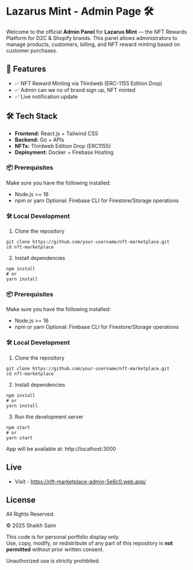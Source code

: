 
# Lazarus Mint - Admin Page 🛠️

Welcome to the official **Admin Panel** for **Lazarus Mint** — the NFT Rewards Platform for D2C & Shopify brands. This panel allows administrators to manage products, customers, billing, and NFT reward minting based on customer purchases.

## 🚀 Features


- ✅ NFT Reward Minting via Thirdweb (ERC-1155 Edition Drop)
- ✅ Admin can we no of brand sign up, NFT minted
- ✅ Live notification update


## 🛠️ Tech Stack

- **Frontend:** React.js + Tailwind CSS 
- **Backend:** Go + APIs
- **NFTs:** Thirdweb Edition Drop (ERC1155)
- **Deployment:** Docker + Firebase Hosting


### 📦 Prerequisites

Make sure you have the following installed:

- Node.js >= 16
- npm or yarn
Optional: Firebase CLI for Firestore/Storage operations

### 🛠️ Local Development

1. Clone the repository
```
git clone https://github.com/your-username/nft-marketplace.git
cd nft-marketplace
```
2. Install dependencies
```
npm install
# or
yarn install
```
### 📦 Prerequisites

Make sure you have the following installed:

- Node.js >= 16
- npm or yarn
Optional: Firebase CLI for Firestore/Storage operations

### 🛠️ Local Development

1. Clone the repository
```
git clone https://github.com/your-username/nft-marketplace.git
cd nft-marketplace
```
2. Install dependencies
```
npm install
# or
yarn install
```
3. Run the development server
```
npm start
# or
yarn start
```
App will be available at: http://localhost:3000

## Live 

- Visit - https://nft-marketplace-admin-5e6c0.web.app/


## License 

All Rights Reserved.

© 2025 Shaikh Saim

This code is for personal portfolio display only.  
Use, copy, modify, or redistribute of any part of this repository is **not permitted** without prior written consent.

Unauthorized use is strictly prohibited.

